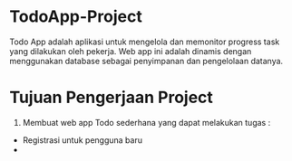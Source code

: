 # TodoApp-Project

Todo App adalah aplikasi untuk mengelola dan memonitor progress task yang dilakukan oleh pekerja. Web app ini adalah dinamis dengan menggunakan database sebagai penyimpanan dan pengelolaan datanya.

# Tujuan Pengerjaan Project

1. Membuat web app Todo sederhana yang dapat melakukan tugas :
  - Registrasi untuk pengguna baru
  - 
